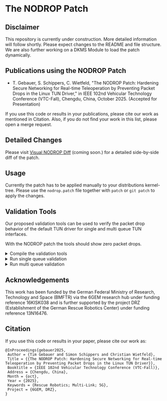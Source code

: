 # The NODROP Patch

## Disclaimer

This repository is currently under construction. More detailed information will follow shortly. Please expect changes to the README and file structure.
We are also further working on a DKMS Module to load the patch dynamically.

## Publications using the NODROP Patch

- T. Gebauer, S. Schippers, C. Wietfeld, "The NODROP Patch: Hardening Secure Networking for Real-time Teleoperation by Preventing Packet Drops in the Linux TUN Driver," in IEEE 102nd Vehicular Technology Conference (VTC-Fall), Chengdu, China, October 2025. (Accepted for Presentation)

If you use this code or results in your publications, please cite our work as mentioned in Citation. Also, if you do not find your work in this list, please open a merge request.

## Detailed Changes

Please visit [Visual NODROP Diff](https://cni.tu-dortmund.de) (coming soon.) for a detailed side-by-side diff of the patch.

## Usage

Currently the patch has to be applied manually to your distributions kernel-tree. Please use the `nodrop.patch` file together with `patch` or `git patch` to apply the changes.

## Validation Tools

Our proposed validation tools can be used to verify the packet drop behavior of the default TUN driver for single and multi queue TUN interfaces.

With the NODROP patch the tools should show zero packet drops.

<details>
  <summary>Compile the validation tools</summary>

```
gcc -o send.o send.c && gcc -o tun_single_queue.o tun_single_queue.c && gcc -o tun_multi_queue.o tun_multi_queue.c
```

</details>

<details>
  <summary>Run single queue validation</summary>

Setup the interface:

```
sudo sh if_up_single_queue.sh
```

Run the TUN client:

```
Usage: ./tun_single_queue.o wait_time_nanos run_time_ns
```

Example usage:

```
sudo ./tun_single_queue.o 10000 5000000000
```

Optional: Set the TUN queue size:

```
sudo ip link set dev tun0 txqueuelen 1
```

Feed the TUN client with packets using a different terminal window:

```
Usage: ./send.o num_targets wait_time_nanos report_interval
```

Here we only have one target and want sending as fast as possible:

```
./send.o 1 0 10000
```

Shut the interface down again:

```
sudo ip link delete tun0
```

</details>

<details>
  <summary>Run multi queue validation</summary>

Setup the interface:

```
sudo sh if_down.sh
sudo sh if_up_multi_queue.sh
```

Run the TUN client:

```
Usage: ./tun_multi_queue.o num_targets wait_time_nanos run_time_ns
```

Typical usage: 4 queues, limited speed due to wait_time_nanos and 10s runtime

```
sudo ./tun_multi_queue.o 1 100000 10000000000
```

Optional: Set the TUN queue size:

```
sudo ip link set dev tun0 txqueuelen 1
```

Setup the filtering for the multi queue using a different terminal window:

```
sudo sh qdiscs_and_filter_multi_queue.sh
```

Feed the TUN client with packets:

```
Usage: ./send.o num_targets wait_time_nanos report_interval
```

Here we only have 4 targets and want sending as fast as possible:

```
./send.o 4 0 10000
```

</details>

## Acknowledgements

This work has been funded by the German Federal Ministry of Research, Technology and Space (BMFTR) via the 6GEM research hub under funding reference 16KISK038 and is further supported by the project DRZ (Establishment of the German Rescue Robotics Center) under funding reference 13N16476.

## Citation

If you use this code or results in your paper, please cite our work as:

```
@InProceedings{gebauer2025,
 Author = {Tim Gebauer and Simon Schippers and Christian Wietfeld},
 Title = {{The NODROP Patch: Hardening Secure Networking for Real-time Teleoperation by Preventing Packet Drops in the Linux TUN Driver}},
 Booktitle = {IEEE 102nd Vehicular Technology Conference (VTC-Fall)},
 Address = {Chengdu, China},
 Month = {oct},
 Year = {2025},
 Keywords = {Rescue Robotics; Multi-Link; 5G},
 Project = {6GEM, DRZ},
}
```
